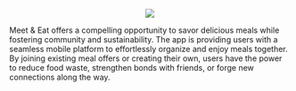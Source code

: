 <p align="center">
  <img src=https://github.com/meet-eat/.github/assets/35570024/cf97267b-0fdb-406d-8519-01a194fb715f>
</p>

Meet & Eat offers a compelling opportunity to savor delicious meals while fostering community and sustainability. The app is providing users with a seamless mobile platform to effortlessly organize and enjoy meals together. By joining existing meal offers or creating their own, users have the power to reduce food waste, strengthen bonds with friends, or forge new connections along the way.
